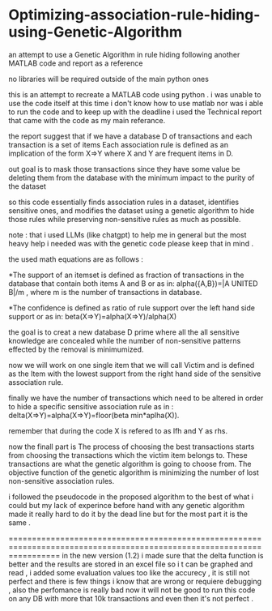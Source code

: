 # Optimizing-association-rule-hiding-using-Genetic-Algorithm

an attempt to use a Genetic Algorithm in rule hiding following another MATLAB code and report as a reference

no libraries will be required outside of the main python ones

this is an attempt to recreate a MATLAB code using python . i was unable to use the code itself at this time i don't know how to use matlab nor was i able to run the code and to keep up with the deadline i used the Technical report that came with the code as my main referance.

the report suggest that if we have a database D of transactions and each transaction is a set of items Each association rule is defined as an implication of the form X=>Y where X and Y are frequent items in D.

out goal is to mask those transactions since they have some value be deleting them from the database with the minimum impact to the purity of the dataset

so this code essentially finds association rules in a dataset, identifies sensitive ones, and modifies the dataset using a genetic algorithm to hide those rules while preserving non-sensitive rules as much as possible.

note : that i used LLMs (like chatgpt) to help me in general but the most heavy help i needed was with the genetic code please keep that in mind .

the used math equations are as follows :

\*The support of an itemset is defined as fraction of transactions in the database that contain both items A and B or as in: alpha({A,B})=|A UNITED B|/m , where m is the number of transactions in database.

\*The confidence is defined as ratio of rule support over the left hand side support or as in:
beta(X=>Y)=alpha(X=>Y)/alpha(X)

the goal is to creat a new database D prime where all the all sensitive knowledge are concealed while the number of non-sensitive patterns effected by the removal is minimumized.

now we will work on one single item that we will call Victim and is defined as the Item with the lowest support from the right hand side of the sensitive association rule.

finally we have the number of transactions which need to be altered in order to hide a specific sensitive association rule as in : delta(X=>Y)=alpha(X=>Y)=floor(beta min\*aplha(X)).

remember that during the code X is refered to as lfh and Y as rhs.

now the finall part is The process of choosing the best transactions starts from choosing the transactions which the victim item belongs to. These transactions are what the genetic algorithm is going to choose from. The objective function of the genetic algorithm is minimizing the number of lost non-sensitive association rules.

i followed the pseudocode in the proposed algorithm to the best of what i could but my lack of experince before hand with any genetic algorithm made it really hard to do it by the dead line but for the most part it is the same .


=======================================================================================================================
in the new version (1.2) i made sure that the delta function is better and the results are stored in an excel file so i t can be graphed and read , i added some evaluation values too like the accurecy , it is still not perfect and there is few things i know that are wrong or requiere debugging , also the perfomance is really bad now it will not be good to run this code on any DB with more that 10k transactions and even then it's not perfect .
